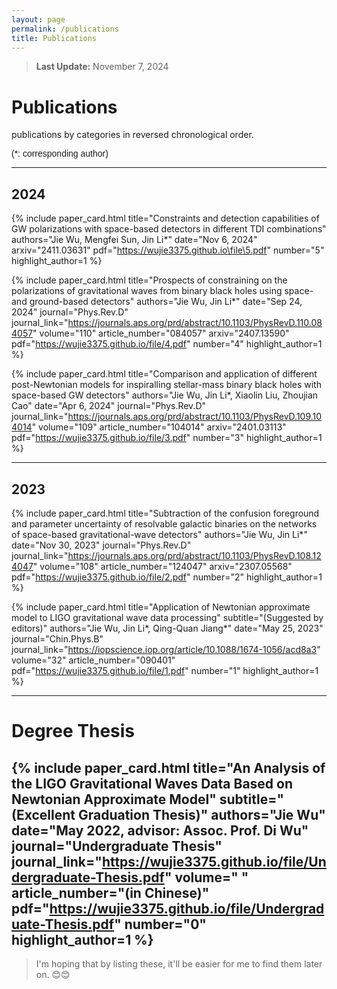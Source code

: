 ```yaml
---
layout: page
permalink: /publications
title: Publications
---
```


<style>
  @font-face {
    font-family: 'ARIAL';
    src: url('/assets/fonts/ARIAL.TTF') format('truetype');
  }
  @font-face {
    font-family: 'ARIALBD';
    src: url('/assets/fonts/ARIALBD.TTF') format('truetype');
  }
  /* li {
    font-family: 'times', serif;
  } */
  /* li {
    font-family: 'ARIALBD', serif;
    font-size: 20px;
  } */
  /* body {
    font-family: 'ARIAL', serif;
  } */
</style>



> **Last Update:** November 7, 2024

# Publications

<p style="text-indent: 0;">publications by categories in reversed chronological order.</p>

<p style="text-indent: 0; font-family: 'ARIAL';">(*: corresponding author)</p>

---

## 2024

<!-- ===================================================== -->

{% include paper_card.html
  title="Constraints and detection capabilities of GW polarizations with space-based detectors in different TDI combinations"
  authors="Jie Wu, Mengfei Sun, Jin Li*"
  date="Nov 6, 2024"
  arxiv="2411.03631"
  pdf="https://wujie3375.github.io\file\5.pdf"
  number="5"
  highlight_author=1
%}

<!-- ===================================================== -->

{% include paper_card.html
  title="Prospects of constraining on the polarizations of gravitational waves from binary black holes using space-and ground-based detectors"
  authors="Jie Wu, Jin Li*"
  date="Sep 24, 2024"
  journal="Phys.Rev.D"
  journal_link="https://journals.aps.org/prd/abstract/10.1103/PhysRevD.110.084057"
  volume="110"
  article_number="084057"
  arxiv="2407.13590"
  pdf="https://wujie3375.github.io/file/4.pdf"
  number="4"
  highlight_author=1
%}

<!-- ===================================================== -->

{% include paper_card.html
  title="Comparison and application of different post-Newtonian models for inspiralling stellar-mass binary black holes with space-based GW detectors"
  authors="Jie Wu, Jin Li*, Xiaolin Liu, Zhoujian Cao"
  date="Apr 6, 2024"
  journal="Phys.Rev.D"
  journal_link="https://journals.aps.org/prd/abstract/10.1103/PhysRevD.109.104014"
  volume="109"
  article_number="104014"
  arxiv="2401.03113"
  pdf="https://wujie3375.github.io/file/3.pdf"
  number="3"
  highlight_author=1
%}

<!-- ===================================================== -->
   

<!-- ===================================================== -->
<hr style="width: 100%; margin-left: auto;">
<!-- ===================================================== -->

## 2023

<!-- ===================================================== -->

{% include paper_card.html
  title="Subtraction of the confusion foreground and parameter uncertainty of resolvable galactic binaries on the networks of space-based gravitational-wave detectors"
  authors="Jie Wu, Jin Li*"
  date="Nov 30, 2023"
  journal="Phys.Rev.D"
  journal_link="https://journals.aps.org/prd/abstract/10.1103/PhysRevD.108.124047"
  volume="108"
  article_number="124047"
  arxiv="2307.05568"
  pdf="https://wujie3375.github.io/file/2.pdf"
  number="2"
  highlight_author=1
%}

<!-- ===================================================== -->

{% include paper_card.html
  title="Application of Newtonian approximate model to LIGO gravitational wave data processing"
  subtitle="(Suggested by editors)"
  authors="Jie Wu, Jin Li*, Qing-Quan Jiang*"
  date="May 25, 2023"
  journal="Chin.Phys.B"
  journal_link="https://iopscience.iop.org/article/10.1088/1674-1056/acd8a3"
  volume="32"
  article_number="090401"
  pdf="https://wujie3375.github.io/file/1.pdf"
  number="1"
  highlight_author=1
%}

<!-- ===================================================== -->
<hr style="width: 100%; margin-left: auto;">
<!-- ===================================================== -->


# Degree Thesis

{% include paper_card.html
  title="An Analysis of the LIGO Gravitational Waves Data Based on Newtonian Approximate Model"
  subtitle="(Excellent Graduation Thesis)"
  authors="Jie Wu"
  date="May 2022, advisor: Assoc. Prof. Di Wu"
  journal="Undergraduate Thesis"
  journal_link="https://wujie3375.github.io/file/Undergraduate-Thesis.pdf"
  volume=" "
  article_number="(in Chinese)"
  pdf="https://wujie3375.github.io/file/Undergraduate-Thesis.pdf"
  number="0"
  highlight_author=1
%}
---

> I'm hoping that by listing these, it'll be easier for me to find them later on. 😊😊